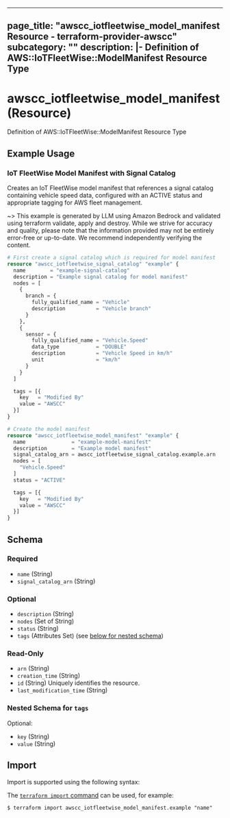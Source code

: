 
---
page_title: "awscc_iotfleetwise_model_manifest Resource - terraform-provider-awscc"
subcategory: ""
description: |-
  Definition of AWS::IoTFleetWise::ModelManifest Resource Type
---

# awscc_iotfleetwise_model_manifest (Resource)

Definition of AWS::IoTFleetWise::ModelManifest Resource Type

## Example Usage

### IoT FleetWise Model Manifest with Signal Catalog

Creates an IoT FleetWise model manifest that references a signal catalog containing vehicle speed data, configured with an ACTIVE status and appropriate tagging for AWS fleet management.

~> This example is generated by LLM using Amazon Bedrock and validated using terraform validate, apply and destroy. While we strive for accuracy and quality, please note that the information provided may not be entirely error-free or up-to-date. We recommend independently verifying the content.

```terraform
# First create a signal catalog which is required for model manifest
resource "awscc_iotfleetwise_signal_catalog" "example" {
  name        = "example-signal-catalog"
  description = "Example signal catalog for model manifest"
  nodes = [
    {
      branch = {
        fully_qualified_name = "Vehicle"
        description          = "Vehicle branch"
      }
    },
    {
      sensor = {
        fully_qualified_name = "Vehicle.Speed"
        data_type            = "DOUBLE"
        description          = "Vehicle Speed in km/h"
        unit                 = "km/h"
      }
    }
  ]

  tags = [{
    key   = "Modified By"
    value = "AWSCC"
  }]
}

# Create the model manifest
resource "awscc_iotfleetwise_model_manifest" "example" {
  name               = "example-model-manifest"
  description        = "Example model manifest"
  signal_catalog_arn = awscc_iotfleetwise_signal_catalog.example.arn
  nodes = [
    "Vehicle.Speed"
  ]
  status = "ACTIVE"

  tags = [{
    key   = "Modified By"
    value = "AWSCC"
  }]
}
```

<!-- schema generated by tfplugindocs -->
## Schema

### Required

- `name` (String)
- `signal_catalog_arn` (String)

### Optional

- `description` (String)
- `nodes` (Set of String)
- `status` (String)
- `tags` (Attributes Set) (see [below for nested schema](#nestedatt--tags))

### Read-Only

- `arn` (String)
- `creation_time` (String)
- `id` (String) Uniquely identifies the resource.
- `last_modification_time` (String)

<a id="nestedatt--tags"></a>
### Nested Schema for `tags`

Optional:

- `key` (String)
- `value` (String)

## Import

Import is supported using the following syntax:

The [`terraform import` command](https://developer.hashicorp.com/terraform/cli/commands/import) can be used, for example:

```shell
$ terraform import awscc_iotfleetwise_model_manifest.example "name"
```
